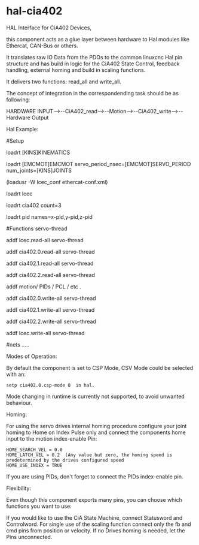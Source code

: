 # hal-cia402
HAL Interface for CiA402 Devices,

this component acts as a glue layer between hardware to Hal modules like Ethercat, CAN-Bus or others.

It translates raw IO Data from the PDOs to the common linuxcnc Hal pin structure and has build in logic
for the CiA402 State Control, feedback handling, external homing and build in scaling functions.

It delivers two functions: read_all and write_all.


The concept of integration in the correspondending task should be as following: 



  HARDWARE INPUT-->--CiA402_read-->--Motion-->--CiA402_write-->--Hardware Output

Hal Example:

  #Setup

  loadrt [KINS]KINEMATICS

  loadrt [EMCMOT]EMCMOT servo_period_nsec=[EMCMOT]SERVO_PERIOD num_joints=[KINS]JOINTS

  (loadusr -W lcec_conf ethercat-conf.xml)

  loadrt lcec

  loadrt cia402 count=3

  loadrt pid names=x-pid,y-pid,z-pid



  #Functions servo-thread

  addf lcec.read-all servo-thread

  addf cia402.0.read-all servo-thread

  addf cia402.1.read-all servo-thread

  addf cia402.2.read-all servo-thread


  addf motion/ PIDs / PCL / etc .

  addf cia402.0.write-all servo-thread

  addf cia402.1.write-all servo-thread

  addf cia402.2.write-all servo-thread

  addf lcec.write-all servo-thread

  
  #nets .....



Modes of Operation: 

  By default the component is set to CSP Mode, CSV Mode could be selected with an: 
  
    setp cia402.0.csp-mode 0  in hal.

  Mode changing in runtime is currently not supported, to avoid
  unwanted behaviour.

Homing:

  For using the servo drives internal homing procedure configure your
  joint homing to  Home on Index Pulse only and connect the components
  home input to the motion index-enable Pin:

    HOME_SEARCH_VEL = 0.0
    HOME_LATCH_VEL = 0.2  (Any value but zero, the homing speed is predetermined by the drives configured speed
    HOME_USE_INDEX = TRUE

  If you are using PIDs, don't forget to connect the PIDs index-enable pin.


Flexibility:

  Even though this component exports many pins, you can choose which functions you want to use:

  If you would like to use the CiA State Machine, connect Statusword and Controlword.
  For single use of the scaling function connect only the fb and cmd pins from position or velocity.
  If no Drives homing is needed, let the Pins unconnected.

